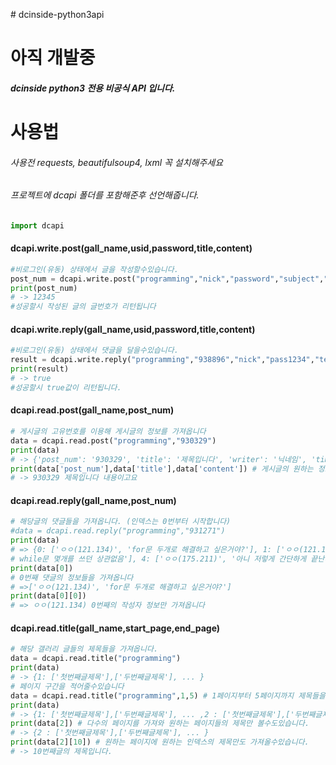 ﻿﻿# dcinside-python3api
 # 아직 개발중
 
##### dcinside python3 전용 비공식 API 입니다.

# 사용법
###### 사용전 requests, beautifulsoup4, lxml 꼭 설치해주세요 
###### 프로젝트에 dcapi 폴더를 포함해준후 선언해줍니다.
```python
import dcapi
```

#### dcapi.write.post(gall_name,usid,password,title,content)
```python
#비로그인(유동) 상태에서 글을 작성할수있습니다.
post_num = dcapi.write.post("programming","nick","password","subject","content")
print(post_num)
# -> 12345
#성공할시 작성된 글의 글번호가 리턴됩니다
```
#### dcapi.write.reply(gall_name,usid,password,title,content)
```python
#비로그인(유동) 상태에서 댓글을 달을수있습니다.
result = dcapi.write.reply("programming","938896","nick","pass1234","test")
print(result)
# -> true
#성공할시 true값이 리턴됩니다.
```
#### dcapi.read.post(gall_name,post_num)
```python
# 게시글의 고유번호를 이용해 게시글의 정보를 가져옵니다
data = dcapi.read.post("programming","930329")
print(data)
# -> {'post_num': '930329', 'title': '제목입니다', 'writer': '닉네임', 'time': '2018-11-16 21:28:46', 'ip': '(218.153)', 'view_num': '44', 'comment_num': '0', 'up': '1', 'down': '2', 'gonic_up': '0', 'content': '내용이고요 '}
print(data['post_num'],data['title'],data['content']) # 게시글의 원하는 정보만 사용할수도 있습니다.
# -> 930329 제목입니다 내용이고요
```
#### dcapi.read.reply(gall_name,post_num)
```python
# 해당글의 댓글들을 가져옵니다. (인덱스는 0번부터 시작합니다)
#data = dcapi.read.reply("programming","931271")
print(data)
# => {0: ['ㅇㅇ(121.134)', 'for문 두개로 해결하고 싶은거야?'], 1: ['ㅇㅇ(121.134)', 'list에 들어가는 순서는 어떻게 하고싶은거야?'], 2: ['ㅇㅇ(121.134)', 'm = len(mat)if m == 0:코드끝n = len(mat[0])if k > min(m,n):코드 끝우선 인풋 정합성 확인'], 3: ['ㅇㅇ(175.211)', 'list에 들어가는 순서 상관 없음. for문
# while문 몇개를 쓰던 상관없음'], 4: ['ㅇㅇ(175.211)', '아니 저렇게 간단하게 끝난다고?!']}
print(data[0]) 
# 0번째 댓글의 정보들을 가져옵니다
# =>['ㅇㅇ(121.134)', 'for문 두개로 해결하고 싶은거야?']
print(data[0][0])
# => ㅇㅇ(121.134) 0번째의 작성자 정보만 가져옵니다
```

#### dcapi.read.title(gall_name,start_page,end_page)
```python
# 해당 갤러리 글들의 제목들을 가져옵니다.
data = dcapi.read.title("programming")
print(data)
# -> {1: ['첫번째글제목'],['두번째글제목'], ... }
# 페이지 구간을 적어줄수있습니다
data = dcapi.read.title("programming",1,5) # 1페이지부터 5페이지까지 제목들을 가져오기
print(data)
# -> {1: ['첫번째글제목'],['두번째글제목'], ... ,2 : ['첫번째글제목'],['두번째글제목'], ... }
print(data[2]) # 다수의 페이지를 가져와 원하는 페이지들의 제목만 볼수도있습니다.
# -> {2 : ['첫번째글제목'],['두번째글제목'], ... }
print(data[2][10]) # 원하는 페이지에 원하는 인덱스의 제목만도 가져올수있습니다.
# -> 10번째글의 제목입니다.
```
